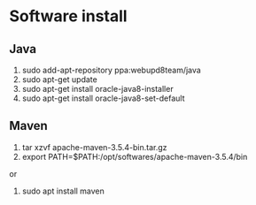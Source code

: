 # Software install

## Java
1. sudo add-apt-repository ppa:webupd8team/java
2. sudo apt-get update
3. sudo apt-get install oracle-java8-installer
4. sudo apt-get install oracle-java8-set-default

## Maven
1. tar xzvf apache-maven-3.5.4-bin.tar.gz
2. export PATH=$PATH:/opt/softwares/apache-maven-3.5.4/bin

or

1. sudo apt install maven